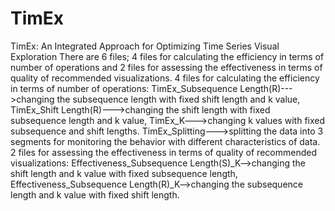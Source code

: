 # TimEx
TimEx: An Integrated Approach for Optimizing Time Series Visual Exploration
There are 6 files; 4 files for calculating the efficiency in terms of number of operations and 2 files for assessing the effectiveness in terms of quality of recommended visualizations.
4 files for calculating the efficiency in terms of number of operations:
     TimEx_Subsequence Length(R)--->changing the subsequence length with fixed shift length and k value,
     TimEx_Shift Length(R)--->changing the shift length with fixed subsequence length and k value,
     TimEx_K--->changing k values with fixed subsequence and shift lengths.
     TimEx_Splitting--->splitting the data into 3 segments for monitoring the behavior with different characteristics of data.
2 files for assessing the effectiveness in terms of quality of recommended visualizations:
     Effectiveness_Subsequence Length(S)_K-->changing the shift length and k value with fixed subsequence length,
     Effectiveness_Subsequence Length(R)_K-->changing the subsequence length and k value with fixed shift length.
     

